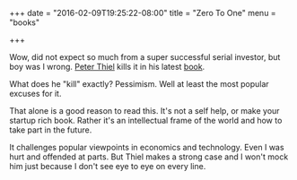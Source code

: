 +++
date = "2016-02-09T19:25:22-08:00"
title = "Zero To One"
menu = "books"

+++

Wow, did not expect so much from a super successful serial investor, but boy was I wrong.  [Peter Thiel](https://en.wikipedia.org/wiki/Peter_Thiel) kills it in his latest [book](http://www.amazon.com/Zero-One-Notes-Startups-Future/dp/0804139296).

What does he "kill" exactly?  Pessimism.  Well at least the most popular excuses for it.

That alone is a good reason to read this.  It's not a self help, or make your startup rich book.  Rather it's an intellectual frame of the world and how to take part in the future.

It challenges popular viewpoints in economics and technology.  Even I was hurt and offended at parts.  But Thiel makes a strong case and I won't mock him just because I don't see eye to eye on every line.

